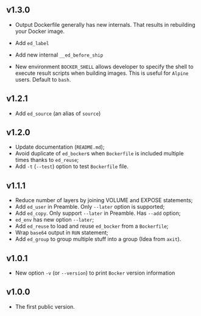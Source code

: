 ## v1.3.0

* Output Dockerfile generally has new internals. That results in
  rebuilding your Docker image.

* Add `ed_label`
* Add new internal `__ed_before_ship`
* New environment `BOCKER_SHELL` allows developer to specify the shell
  to execute result scripts when building images. This is useful for
  `Alpine` users. Default to `bash`.

## v1.2.1

* Add `ed_source` (an alias of `source`)

## v1.2.0

* Update documentation (`README.md`);
* Avoid duplicate of `ed_bocker`s when `Bockerfile` is
  included multiple times thanks to `ed_reuse`;
* Add `-t` (`--test`) option to test `Bockerfile` file.

## v1.1.1

* Reduce number of layers by joining VOLUME and EXPOSE statements;
* Add `ed_user` in Preamble. Only `--later` option is supported;
* Add `ed_copy`. Only support `--later` in Preamble. Has `--add` option;
* `ed_env` has new option `--later`;
* Add `ed_reuse` to load and reuse `ed_bocker` from a `Bockerfile`;
* Wrap `base64` output in `RUN` statement;
* Add `ed_group` to group multiple stuff into a group  (Idea from `axit`).

## v1.0.1

* New option `-v` (or `--version`) to print `Bocker` version information

## v1.0.0

* The first public version.
